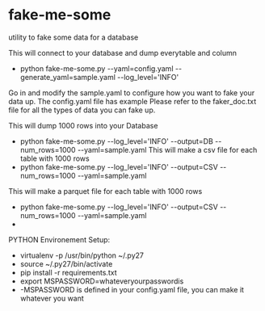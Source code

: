 # fake-me-some
utility to fake some data for a database

This will connect to your database and dump everytable and column 
- python fake-me-some.py --yaml=config.yaml --generate_yaml=sample.yaml --log_level='INFO'

Go in and modify the sample.yaml to configure how you want to fake your data up.
The config.yaml file has example
Please refer to the faker_doc.txt file for all the types of data you can fake up.

This will dump 1000 rows into your Database
- python fake-me-some.py --log_level='INFO' --output=DB --num_rows=1000 --yaml=sample.yaml
This will make a csv file for each table with 1000 rows
- python fake-me-some.py --log_level='INFO' --output=CSV --num_rows=1000 --yaml=sample.yaml

This will make a parquet file for each table with 1000 rows
- python fake-me-some.py --log_level='INFO' --output=CSV --num_rows=1000 --yaml=sample.yaml
- 
PYTHON Environement Setup:
- virtualenv -p /usr/bin/python ~/.py27
- source ~/.py27/bin/activate
- pip install -r requirements.txt
- export MSPASSWORD=whateveryourpasswordis
- -MSPASSWORD is defined in your config.yaml file, you can make it whatever you want
